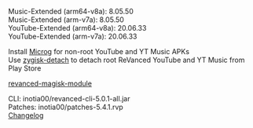 Music-Extended (arm64-v8a): 8.05.50  
Music-Extended (arm-v7a): 8.05.50  
YouTube-Extended (arm64-v8a): 20.06.33  
YouTube-Extended (arm-v7a): 20.06.33  

Install [Microg](https://github.com/ReVanced/GmsCore/releases) for non-root YouTube and YT Music APKs  
Use [zygisk-detach](https://github.com/j-hc/zygisk-detach) to detach root ReVanced YouTube and YT Music from Play Store  

[revanced-magisk-module](https://github.com/j-hc/revanced-magisk-module)
  
CLI: inotia00/revanced-cli-5.0.1-all.jar  
Patches: inotia00/patches-5.4.1.rvp  
[Changelog](https://github.com/inotia00/revanced-patches/releases/tag/v5.4.1)  
